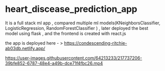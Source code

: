 # heart_discease_prediction_app
It is a full stack ml app , compared multiple ml models(KNeighborsClassifier, LogisticRegression, RandomForestClassifier ) , later deployed  the best model using flask , and the frontend is created with react.js 

the app is deployed here - > https://condescending-ritchie-ab03db.netlify.app/




https://user-images.githubusercontent.com/64213233/217737206-39bfe852-6787-48e4-a49b-dce71f4fbc26.mp4

